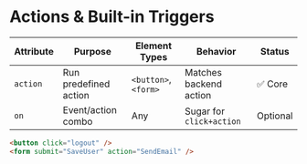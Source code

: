 # Actions & Built-in Triggers


| Attribute     | Purpose                     | Element Types        | Behavior                   | Status |
|---------------|-----------------------------|------------------------|----------------------------|--------|
| `action`      | Run predefined action       | `<button>`, `<form>`   | Matches backend action     | ✅ Core |
| `on`          | Event/action combo          | Any                   | Sugar for `click+action`   | Optional |

```html
<button click="logout" />
<form submit="SaveUser" action="SendEmail" />
```
